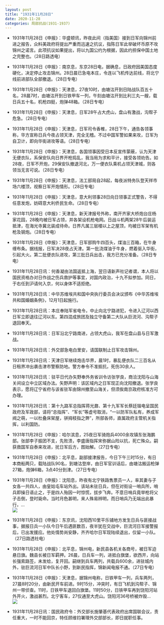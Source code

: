 ```yaml
---
layout: post
title: "1931年11月28日"
date: 2020-11-28
categories: 局部抗战(1931-1937)
---
```


<meta name="referrer" content="no-referrer" />

- 1931年11月28日《申报》：华盛顿讯，昨夜此间（指美国）接到日军向锦州前进之报告，众料美政府将提出严重而迅速之抗议，指陈日军此举破坏币原不攻锦州之诺言。此项抗议如果提出，将以九国公约为根据，因此约担保中国土地之完整也。（28日路透电） 

- 1931年11月28日《申报》：南京息，东京28日电，据确息，日政府因美国态度硬化，决定停止攻击锦州。28日晨已急电本庄，令连以飞机传达前线，将北宁线前进部队全部撤退。（28日专电） 

- 1931年11月28日《申报》：天津息，27夜10时，由塘沽开到日陆战队百五十名，28晨7时，由塘沽开到日铁甲车一列，午刻由塘沽开到比利三丸一艘，载日兵五十名，机枪四挺，炮弹48箱。（28日专电） 

- 1931年11月28日《申报》：天津息，日军28午占大虎山，盘山有激战，沟帮子危急。（28日专电） 

- 1931年11月28日《申报》：天津息，日军司令香椎，28日下午，通告各领事称，华方宣称日兵今夜占领天津，完全无稽。不过中国军警如果来攻，日军为自卫计，即向华街进攻等语。（28日专电） 

- 1931年11月28日《申报》：天津息，各国领事因受日本反宣传蒙蔽，认为天津无便衣队，系保安队向日界开枪捣乱，我当局为求和平计，接受各领劝告。如28夜，日军不开炮，29保安队撤退河北，万一便衣队乘机占领天津城，则各领当无言可说。（28日专电） 

- 1931年11月28日《申报》：天津息，法工部局自28起，每夜派特务队登天祥市场六楼顶，视察日军开炮情形。（28日专电） 

- 1931年11月28日《申报》：天津息，意大利领事28日向日领事正式警告，不得任意发炮，妨碍意大利侨民生命。（28日专电） 

- 1931年11月28日《申报》：天津息，新天津报号外称，南开齐家大桥炮台庄杨家花园，28晚均被日军占领，并各架设机枪电网。日战斗机两架28午后装运抵津，在海光寺冀北装成待命。日界凡属三层楼以上之屋顶，均被日军架有机枪及钢炮。（28日专电） 

- 1931年11月28日《申报》：天津息，日军部购牛四百头，煤油三百箱，在牛身缠布条。据线报，日军决28夜占天津。第一批浇煤油于牛身，燃着驱入华街，引起大火。第二批便衣队进攻，第三批日兵出击，我方已充分准备。（28日专电） 

- 1931年11月28日讯：何香凝由法国返抵上海，翌日语新声社记者谓，本人将以国民资格办对日作战之伤兵救护等事宜，对国内政治，十九不拟参加。同日，于右任到沪请何入京，何以身体不适拒绝。 

- 1931年11月28日讯：中华苏维埃共和国中央执行委员会决议颁布《中华苏维埃共和国婚姻条例》，12月1日起施行。 

- 1931年11月28日讯：本庄奉陆军省电令，中止向北宁路进犯，令进入辽河以西日军立即退往辽河以东。第四混成旅团及独立守备第二大队从巨流河、沟帮子退回奉天。 

- 1931年11月28日讯：日军沿北宁路南进，占领大虎山，我军在盘山县与日军激战。 

- 1931年11月28日讯：外交部急电白里安，请国联制止日军攻击锦州。 

- 1931年11月28日讯：天津日军继续炮击华界，晨1时，暴乱便衣队二三百名从日租界冲出袭击津市警察防地。警方奉令不准抵抗，死伤30余人。 

- 1931年11月28日讯：驻平日代办矢野奉外务省训令访张学良，商洽沈阳与山海关间设立中立区域办法。矢野声明：该区域内之日军现正向沈阳撤退。张学良表示，愿将辽宁省府与该省驻军由锦州撤至山海关，但须俟南京政府核准方可办理。 

- 1931年11月28日讯：第十九路军总指挥蒋光鼐、第十九军军长蔡廷锴电呈国民政府及军政部，请将“总指挥”、“军长”等虚号取消，“一以防军队私有，养成军阀之萌，一以杜叠床架屋，骈拇枝指之弊”，所部各师，直属政府主管机关指挥，以利国防。 

- 1931年11月28日《申报》：哈尔滨息，25夜日军骑炮兵4000余攻镇东张海鹏部。张部李子振团不支，先败溃，李盛唐指挥宋弥据山险以抗，死亡殊众。嗣获救国军自泰来攻进，扰日军后方，图始解。（27日专电） 

- 1931年11月28日《申报》：北平息，副部接津报告，今日下午三时15分，有日本商船两只，载陆战队90名，到塘沽登岸，由日军官训话后，由塘沽搬运枪弹27箱，炮弹6箱，3点40分到津。（27日专电） 

- 1931年11月28日《申报》：沈阳息，昨夜有北宁铁路售票员一人，率其妻与子女各一共四人，由皇姑屯车站外出。该站未驻日兵，但在对街设一哨兵所，哨兵即操日语止之，于是四人殆因一时惊慌，拔步飞奔。不意日哨兵竟举枪将父子击倒，登时毙命。当时月色甚明，来人殊易辨明，而日哨兵乃无端出此暴行，... <br/><img src="https://wx1.sinaimg.cn/large/aca367d8ly1gl4pdqjzu9j20c8090dfv.jpg" />

- 1931年11月28日《申报》：东京讯，沈阳西10里平乐铺地方发生日兵与匪接战事，据报日兵一小队今日午后遇匪数百，夜半犹在交战中，巨流河日军接警报后，已出发援应。他处情势尚安静，齐齐哈尔日军现陆续退出，仅留一小队。（27日路透社电） 

- 1931年11月28日《申报》：北平息，锦州电，新民县各机关各商号，被日军迫悬日旗。魏县长被日军羁押。26晨，日兵车一列，进抵白旗堡，欲西开，向站长强索路签，未发给，复开回。嗣继到兵车两列，共载兵600余，进驻城内外，驻巨流河日军中队长小野，到新民指挥，锦新闻电报不通。（27日专电） 

- 1931年11月28日《申报》：天津息，据锦州电称，日铁甲车一列，兵车两列，27晨8时20分，由新民开车前进。9时15分，冲突时，有日飞机到沟帮子、锦州一带侦查。11时，日铁甲车退回白旗堡。11时50分，日铁甲车再到饶阳河站外开火，激战甚烈。北宁客车，27仅通至大虎山。饶阳河36号桥被炸毁... <br/><img src="https://wx3.sinaimg.cn/large/aca367d8ly1gl4k6iarqxj20c8090glp.jpg" />

- 1931年11月28日讯：国民政府令：外交部长施肇基代表政府出席国联会议，责任重大，一时不能回京，特任顾维钧署理外交部部长，即日就职任事。 

